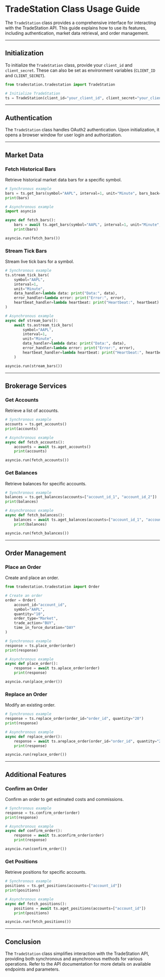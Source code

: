 # TradeStation Class Usage Guide

The `TradeStation` class provides a comprehensive interface for interacting with the TradeStation API. This guide explains how to use its features, including authentication, market data retrieval, and order management.

---

## Initialization

To initialize the `TradeStation` class, provide your `client_id` and `client_secret`. These can also be set as environment variables (`CLIENT_ID` and `CLIENT_SECRET`).

```python
from tradestation.tradestation import TradeStation

# Initialize TradeStation
ts = TradeStation(client_id="your_client_id", client_secret="your_client_secret", is_demo=True)
```

---

## Authentication

The `TradeStation` class handles OAuth2 authentication. Upon initialization, it opens a browser window for user login and authorization.

---

## Market Data

### Fetch Historical Bars

Retrieve historical market data bars for a specific symbol.

```python
# Synchronous example
bars = ts.get_bars(symbol="AAPL", interval=1, unit="Minute", bars_back=10)
print(bars)

# Asynchronous example
import asyncio

async def fetch_bars():
    bars = await ts.aget_bars(symbol="AAPL", interval=1, unit="Minute", bars_back=10)
    print(bars)

asyncio.run(fetch_bars())
```

### Stream Tick Bars

Stream live tick bars for a symbol.

```python
# Synchronous example
ts.stream_tick_bars(
    symbol="AAPL",
    interval=1,
    unit="Minute",
    data_handler=lambda data: print("Data:", data),
    error_handler=lambda error: print("Error:", error),
    heartbeat_handler=lambda heartbeat: print("Heartbeat:", heartbeat)
)

# Asynchronous example
async def stream_bars():
    await ts.astream_tick_bars(
        symbol="AAPL",
        interval=1,
        unit="Minute",
        data_handler=lambda data: print("Data:", data),
        error_handler=lambda error: print("Error:", error),
        heartbeat_handler=lambda heartbeat: print("Heartbeat:", heartbeat)
    )

asyncio.run(stream_bars())
```

---

## Brokerage Services

### Get Accounts

Retrieve a list of accounts.

```python
# Synchronous example
accounts = ts.get_accounts()
print(accounts)

# Asynchronous example
async def fetch_accounts():
    accounts = await ts.aget_accounts()
    print(accounts)

asyncio.run(fetch_accounts())
```

### Get Balances

Retrieve balances for specific accounts.

```python
# Synchronous example
balances = ts.get_balances(accounts=["account_id_1", "account_id_2"])
print(balances)

# Asynchronous example
async def fetch_balances():
    balances = await ts.aget_balances(accounts=["account_id_1", "account_id_2"])
    print(balances)

asyncio.run(fetch_balances())
```

---

## Order Management

### Place an Order

Create and place an order.

```python
from tradestation.tradestation import Order

# Create an order
order = Order(
    account_id="account_id",
    symbol="AAPL",
    quantity="10",
    order_type="Market",
    trade_action="BUY",
    time_in_force_duration="DAY"
)

# Synchronous example
response = ts.place_order(order)
print(response)

# Asynchronous example
async def place_order():
    response = await ts.aplace_order(order)
    print(response)

asyncio.run(place_order())
```

### Replace an Order

Modify an existing order.

```python
# Synchronous example
response = ts.replace_order(order_id="order_id", quantity="20")
print(response)

# Asynchronous example
async def replace_order():
    response = await ts.areplace_order(order_id="order_id", quantity="20")
    print(response)

asyncio.run(replace_order())
```

---

## Additional Features

### Confirm an Order

Confirm an order to get estimated costs and commissions.

```python
# Synchronous example
response = ts.confirm_order(order)
print(response)

# Asynchronous example
async def confirm_order():
    response = await ts.aconfirm_order(order)
    print(response)

asyncio.run(confirm_order())
```

### Get Positions

Retrieve positions for specific accounts.

```python
# Synchronous example
positions = ts.get_positions(accounts=["account_id"])
print(positions)

# Asynchronous example
async def fetch_positions():
    positions = await ts.aget_positions(accounts=["account_id"])
    print(positions)

asyncio.run(fetch_positions())
```

---

## Conclusion

The `TradeStation` class simplifies interaction with the TradeStation API, providing both synchronous and asynchronous methods for various operations. Refer to the API documentation for more details on available endpoints and parameters.